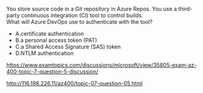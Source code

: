 You store source code in a Git repository in Azure Repos. You use a third-party continuous integration (CI) tool to control builds.<br/>What will Azure DevOps use to authenticate with the tool?<br/><ul><li class="multi-choice-item"><span class="multi-choice-letter" data-choice-letter="A">A.</span>certificate authentication</li><li class="multi-choice-item correct-hidden"><span class="multi-choice-letter" data-choice-letter="B">B.</span>a personal access token (PAT)</li><li class="multi-choice-item"><span class="multi-choice-letter" data-choice-letter="C">C.</span>a Shared Access Signature (SAS) token</li><li class="multi-choice-item"><span class="multi-choice-letter" data-choice-letter="D">D.</span>NTLM authentication</li></ul><p><a href="https://www.examtopics.com/discussions/microsoft/view/35805-exam-az-400-topic-7-question-5-discussion/">https://www.examtopics.com/discussions/microsoft/view/35805-exam-az-400-topic-7-question-5-discussion/</a></p><p><a href="http://116.198.226.11/az400/topic-07-question-05.html">http://116.198.226.11/az400/topic-07-question-05.html</a></p><script src="https://giscus.app/client.js"                    data-repo="azsamples/az204"                    data-repo-id="R_kgDOMRXzDQ"                    data-category="General"                    data-category-id="DIC_kwDOMRXzDc4Cgi27"                    data-mapping="pathname"                    data-strict="1"                    data-reactions-enabled="0"                    data-emit-metadata="0"                    data-input-position="bottom"                    data-theme="preferred_color_scheme"                    data-lang="en"                    crossorigin="anonymous"                    async>                    </script>